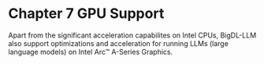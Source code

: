 # Chapter 7 GPU Support

Apart from the significant acceleration capabilites on Intel CPUs, BigDL-LLM also support optimizations and acceleration for running LLMs (large language models) on Intel Arc™ A-Series Graphics.

